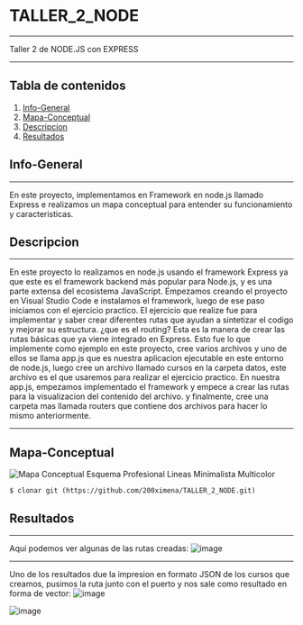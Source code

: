 # TALLER_2_NODE
***
Taller 2 de NODE.JS con EXPRESS
****

## Tabla de contenidos

1. [Info-General](#info-general)
2. [Mapa-Conceptual](#Mapa-Conceptual)
3. [Descripcion](#descripcion)
4. [Resultados](#resultados)


## Info-General
***
En este proyecto, implementamos en Framework en node.js llamado Express e realizamos un mapa conceptual para entender su funcionamiento y caracteristicas.

## Descripcion
***
En este proyecto lo realizamos en node.js usando el framework Express ya que este es el framework backend más popular para Node.js, y es una parte extensa del ecosistema JavaScript.
Empezamos creando el proyecto en Visual Studio Code e instalamos el framework, luego de ese paso iniciamos con el ejercicio practico.
El ejercicio que realize fue para implementar y saber crear diferentes rutas que ayudan a sintetizar el codigo y mejorar su estructura.
¿que es el routing?
Esta es la manera de crear las rutas básicas que ya viene integrado en Express.
Esto fue lo que implemente como ejemplo en este proyecto, cree varios archivos y uno de ellos se llama app.js que es nuestra aplicacion ejecutable en este entorno de node.js, luego cree un archivo llamado cursos en la carpeta datos, este archivo es el que usaremos para realizar el ejercicio practico.
En nuestra app.js, empezamos implementado el framework y empece a crear las rutas para la visualizacion del contenido del archivo.
y finalmente, cree una carpeta mas llamada routers que contiene dos archivos para hacer lo mismo anteriormente.
***
## Mapa-Conceptual

![Mapa Conceptual Esquema Profesional Lineas Minimalista Multicolor](https://github.com/200ximena/TALLER_2_NODE/assets/128264476/3984f485-4823-48d4-ad91-6f94b2b1c82f)

```
$ clonar git (https://github.com/200ximena/TALLER_2_NODE.git)
```
## Resultados
***
Aqui podemos ver algunas de las rutas creadas:
![image](https://github.com/200ximena/TALLER_2_NODE/assets/128264476/934c3e6b-85dc-43e5-b4a6-19f04dc620e1)

***
Uno de los resultados due la impresion en formato JSON de los cursos que creamos, pusimos la ruta junto con el puerto y nos sale como resultado en forma de vector:
![image](https://github.com/200ximena/TALLER_2_NODE/assets/128264476/9734c41a-40da-496e-8738-c320e0f5f22d)

![image](https://github.com/200ximena/TALLER_2_NODE/assets/128264476/001d98d2-b743-4a48-a339-555107c567dc)

